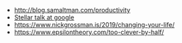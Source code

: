 - http://blog.samaltman.com/productivity
- [Stellar talk at google ](https://www.youtube.com/watch?v=vmwnhZmEZjc)
- https://www.nickgrossman.is/2019/changing-your-life/
- https://www.epsilontheory.com/too-clever-by-half/
